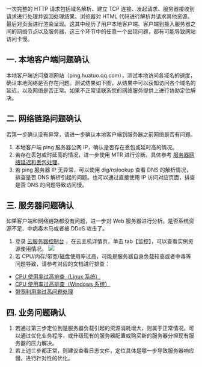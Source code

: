 一次完整的 HTTP 请求包括域名解析、建立 TCP 连接、发起请求、服务器接收到请求进行处理并返回处理结果、浏览器对 HTML 代码进行解析并请求其他资源、最后对页面进行渲染呈现。这其中经历了用户本地客户端、客户端到接入服务器之间的网络节点以及服务器，这三个环节中的任意一个出现问题，都有可能导致网站访问卡慢。
## 一. 本地客户端问题确认
本地客户端访问播测网站（ping.huatuo.qq.com），测试本地访问各域名的速度，确认本地网络是否存在问题。测试结果如下图，从结果中可以获知访问各个域名的延迟，以及网络是否正常。如果不正常请联系您的网络服务提供上进行协助定位解决。
## 二. 网络链路问题确认
若第一步确认没有异常，请进一步确认本地客户端到服务器之前网络是否有问题。
1. 本地客户端 ping 服务器公网 IP，确认是否存在丢包或延时高的情况。
2. 若存在丢包或时延高的情况，进一步使用 MTR 进行诊断。具体参考 [服务器网络延迟和丢包处理](https://tce.fsphere.cn/document/product/213/14638)。
3. 若 ping 服务器 IP 无异常，可以使用 dig/nslookup 查看 DNS 的解析情况，排查是否 DNS 解析引起的问题。也可以通过直接使用 IP 访问对应页面，排查是否 DNS 的问题导致访问慢。

## 三. 服务器问题确认
如果客户端和网络链路都没有问题，进一步对 Web 服务器进行分析。是否系统资源不足、中病毒木马或者被 DDoS 攻击了。
1. 登录 [云服务器控制台](https://console.tce.fsphere.cn/cvm/index) ，在云主机详情页，单击 tab【监控】，可以查看实例资源使用情况。
![](http://imgcache.tce.fsphere.cn/static/mc.qcloudimg.com/static/img/fd32ca7361dc89f56ee8d51ff72dca4d/image.png)
2. 若 CPU/内存/带宽/磁盘使用率过高，可能是服务器自身负载较高或者中毒等问题导致，请参考对应的文档进行排查：
 - [CPU 使用率过高排查（Linux 系统）](https://tce.fsphere.cn/document/product/213/14634)
 - [CPU 使用率过高排查（Windows 系统）](https://tce.fsphere.cn/document/product/213/14635)
 - [带宽利用率过高问题处理](https://tce.fsphere.cn/document/product/213/14637)

## 四. 业务问题确认
1. 若通过第三步定位到是服务器负载引起的资源消耗增大，则属于正常情况。可以通过优化业务程序，或升级现有的服务器配置或购买新的服务器分担现有服务器的压力解决。
2. 若上述三步都正常，则建议查看日志文件，定位具体是哪一步导致服务器响应慢，进行针对性的优化。
